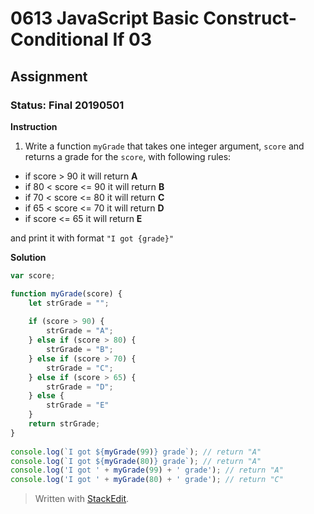 # 0613 JavaScript Basic Construct- Conditional If 03
## Assignment
### Status: Final 20190501

**Instruction**
 1. Write a function `myGrade` that takes one integer argument, `score` and returns a grade for the `score`, with following rules:

 - if score > 90 it will return **A**
 - if 80 < score <= 90 it will return **B**
 - if 70 < score <= 80 it will return **C**
 - if 65 < score <= 70 it will return **D**
 - if score <= 65 it will return **E**

and print it with format `"I got {grade}"`

**Solution**
```JavaScript
var score;

function myGrade(score) {
	let strGrade = "";
	
	if (score > 90) {
		strGrade = "A";
	} else if (score > 80) {
		strGrade = "B";
	} else if (score > 70) {
		strGrade = "C";
	} else if (score > 65) {
		strGrade = "D";
	} else {
		strGrade = "E"
	}
	return strGrade;
}
 
console.log(`I got ${myGrade(99)} grade`); // return "A"
console.log(`I got ${myGrade(80)} grade`); // return "A"
console.log('I got ' + myGrade(99) + ' grade'); // return "A"
console.log('I got ' + myGrade(80) + ' grade'); // return "C"
```

> Written with [StackEdit](https://stackedit.io/).